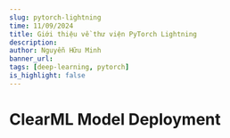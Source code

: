 ```yaml
---
slug: pytorch-lightning
time: 11/09/2024
title: Giới thiệu về thư viện PyTorch Lightning
description:
author: Nguyễn Hữu Minh
banner_url: 
tags: [deep-learning, pytorch]
is_highlight: false
---
```


# ClearML Model Deployment
